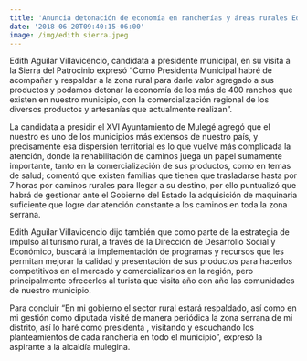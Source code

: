 ```yaml
---
title: 'Anuncia detonación de economía en rancherías y áreas rurales Edith Aguilar '
date: '2018-06-20T09:40:15-06:00'
image: /img/edith sierra.jpeg
---
```

Edith Aguilar Villavicencio, candidata a presidente municipal, en su visita a la Sierra del Patrocinio expresó “Como Presidenta Municipal habré de acompañar y respaldar a la zona rural para darle valor agregado a sus productos y podamos detonar la economía de los más de 400 ranchos que existen en nuestro municipio, con la comercialización regional de los diversos productos y artesanías que actualmente realizan”.

La candidata a presidir el XVI Ayuntamiento de Mulegé agregó  que el nuestro es uno de los municipios más extensos de nuestro país, y precisamente esa dispersión territorial es lo que vuelve más complicada la atención, donde la rehabilitación de caminos juega un papel sumamente importante, tanto en la comercialización de sus productos, como en temas de salud; comentó que existen familias que tienen que trasladarse hasta por 7 horas por caminos rurales para llegar a su destino, por ello puntualizó que habrá de gestionar ante el Gobierno del Estado la adquisición de maquinaria suficiente que logre dar atención constante a los caminos en toda la zona serrana.

Edith Aguilar Villavicencio dijo también que como parte de la estrategia de impulso al turismo rural, a través de la Dirección de Desarrollo Social y Económico, buscará la implementación de programas y recursos que les permitan mejorar la calidad y presentación de sus productos para hacerlos competitivos en el mercado y comercializarlos en la región, pero principalmente ofrecerlos al turista que visita año con año las comunidades de nuestro municipio.

Para concluir “En mi gobierno el sector rural estará respaldado, así como en mi gestión como diputada visité de manera periódica la zona serrana de mi distrito, así lo haré como presidenta, visitando y escuchando los planteamientos de cada ranchería en todo el municipio”, expresó la aspirante a la alcaldía mulegina.
